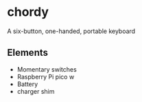 # chordy
A six-button, one-handed, portable keyboard

## Elements

* Momentary switches
* Raspberry Pi pico w
* Battery
* charger shim

